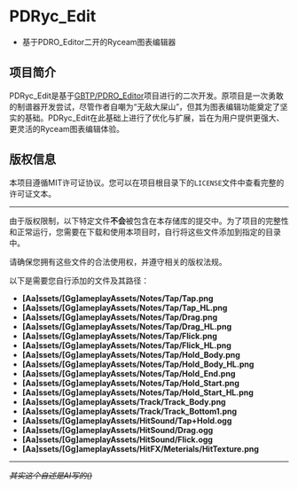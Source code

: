 # PDRyc_Edit
- 基于PDRO_Editor二开的Ryceam图表编辑器

## 项目简介
PDRyc_Edit是基于[GBTP/PDRO_Editor](https://github.com/GBTP/PDRO_Editor)项目进行的二次开发。原项目是一次勇敢的制谱器开发尝试，尽管作者自嘲为“无敌大屎山”，但其为图表编辑功能奠定了坚实的基础。PDRyc_Edit在此基础上进行了优化与扩展，旨在为用户提供更强大、更灵活的Ryceam图表编辑体验。

## 版权信息
本项目遵循MIT许可证协议。您可以在项目根目录下的`LICENSE`文件中查看完整的许可证文本。

---
由于版权限制，以下特定文件**不会**被包含在本存储库的提交中。为了项目的完整性和正常运行，您需要在下载和使用本项目时，自行将这些文件添加到指定的目录中。
 
请确保您拥有这些文件的合法使用权，并遵守相关的版权法规。
 
以下是需要您自行添加的文件及其路径：

- **[Aa]ssets/[Gg]ameplayAssets/Notes/Tap/Tap.png**
- **[Aa]ssets/[Gg]ameplayAssets/Notes/Tap/Tap_HL.png**
- **[Aa]ssets/[Gg]ameplayAssets/Notes/Tap/Drag.png**
- **[Aa]ssets/[Gg]ameplayAssets/Notes/Tap/Drag_HL.png**
- **[Aa]ssets/[Gg]ameplayAssets/Notes/Tap/Flick.png**
- **[Aa]ssets/[Gg]ameplayAssets/Notes/Tap/Flick_HL.png**
- **[Aa]ssets/[Gg]ameplayAssets/Notes/Tap/Hold_Body.png**
- **[Aa]ssets/[Gg]ameplayAssets/Notes/Tap/Hold_Body_HL.png**
- **[Aa]ssets/[Gg]ameplayAssets/Notes/Tap/Hold_End.png**
- **[Aa]ssets/[Gg]ameplayAssets/Notes/Tap/Hold_Start.png**
- **[Aa]ssets/[Gg]ameplayAssets/Notes/Tap/Hold_Start_HL.png**
- **[Aa]ssets/[Gg]ameplayAssets/Track/Track_Body.png**
- **[Aa]ssets/[Gg]ameplayAssets/Track/Track_Bottom1.png**
- **[Aa]ssets/[Gg]ameplayAssets/HitSound/Tap+Hold.ogg**
- **[Aa]ssets/[Gg]ameplayAssets/HitSound/Drag.ogg**
- **[Aa]ssets/[Gg]ameplayAssets/HitSound/Flick.ogg**
- **[Aa]ssets/[Gg]ameplayAssets/HitFX/Meterials/HitTexture.png**
  
---
*~~其实这个自述是AI写的()~~*
